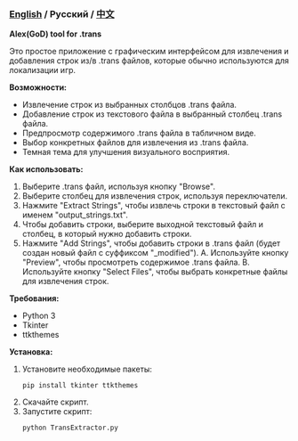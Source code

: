 ### [English](README.md) / Русский / [中文](README_ZH.md)

**Alex(GoD) tool for .trans**

Это простое приложение с графическим интерфейсом для извлечения и добавления строк из/в .trans файлов, которые обычно используются для локализации игр.

**Возможности:**

* Извлечение строк из выбранных столбцов .trans файла.
* Добавление строк из текстового файла в выбранный столбец .trans файла.
* Предпросмотр содержимого .trans файла в табличном виде.
* Выбор конкретных файлов для извлечения из .trans файла.
* Темная тема для улучшения визуального восприятия.

**Как использовать:**

1. Выберите .trans файл, используя кнопку "Browse".
2. Выберите столбец для извлечения строк, используя переключатели.
3. Нажмите "Extract Strings", чтобы извлечь строки в текстовый файл с именем "output_strings.txt".
4. Чтобы добавить строки, выберите выходной текстовый файл и столбец, в который нужно добавить строки.
5. Нажмите "Add Strings", чтобы добавить строки в .trans файл (будет создан новый файл с суффиксом "_modified").
A. Используйте кнопку "Preview", чтобы просмотреть содержимое .trans файла.
B. Используйте кнопку "Select Files", чтобы выбрать конкретные файлы для извлечения строк.

**Требования:**

* Python 3
* Tkinter
* ttkthemes

**Установка:**

1. Установите необходимые пакеты:
   ```
   pip install tkinter ttkthemes
   ```
2. Скачайте скрипт.
3. Запустите скрипт:
   ```
   python TransExtractor.py
   ```
